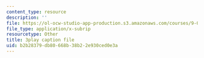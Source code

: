 ```yaml
---
content_type: resource
description: ''
file: https://ol-ocw-studio-app-production.s3.amazonaws.com/courses/9-00sc-introduction-to-psychology-fall-2011/b2b28379db80668b38b22e930ced0e3a_Vko17una2Zw.srt
file_type: application/x-subrip
resourcetype: Other
title: 3play caption file
uid: b2b28379-db80-668b-38b2-2e930ced0e3a
---
```

